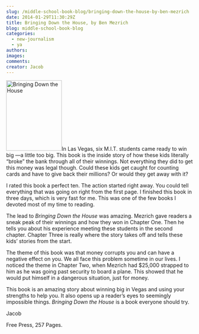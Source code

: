```yaml
---
slug: /middle-school-book-blog/bringing-down-the-house-by-ben-mezrich
date: 2014-01-29T11:30:29Z
title: Bringing Down the House, by Ben Mezrich
blog: middle-school-book-blog
categories:
  - new-journalism
  - ya
authors:
images:
comments:
creator: Jacob
---
```


<img src="http://www.benmezrich.com/wp-content/uploads/2011/07/bcov_bringingdown.jpg" alt="Bringing Down the House" width="150" height="190" class="alignleft size-thumbnail wp-image-803"/>In Las Vegas, six M.I.T. students came ready to win big —a little too big. This book is the inside story of how these kids literally “broke” the bank through all of their winnings. Not everything they did to get this money was legal though. Could these kids get caught for counting cards and have to give back their millions? Or would they get away with it?

I rated this book a perfect ten. The action started right away. You could tell everything that was going on right from the first page. I finished this book in three days, which is very fast for me. This was one of the few books I devoted most of my time to reading.

The lead to <i>Bringing Down the House </i>was amazing. Mezrich gave readers a sneak peak of their winnings and how they won in Chapter One. Then he tells you about his experience meeting these students in the second chapter. Chapter Three is really where the story takes off and tells these kids’ stories from the start.

The theme of this book was that money corrupts you and can have a negative effect on you. We all face this problem sometime in our lives. I noticed the theme in Chapter Two, when Mezrich had $25,000 strapped to him as he was going past security to board a plane. This showed that he would put himself in a dangerous situation, just for money.

This book is an amazing story about winning big in Vegas and using your strengths to help you. It also opens up a reader’s eyes to seemingly impossible things. <i>Bringing Down the House</i> is a book everyone should try.

Jacob

Free Press, 257 Pages.
